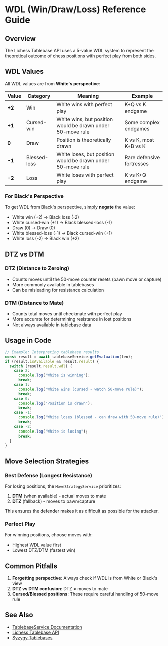 # WDL (Win/Draw/Loss) Reference Guide

## Overview

The Lichess Tablebase API uses a 5-value WDL system to represent the theoretical outcome of chess positions with perfect play from both sides.

## WDL Values

All WDL values are from **White's perspective**:

| Value  | Category     | Meaning                                                     | Example                   |
| ------ | ------------ | ----------------------------------------------------------- | ------------------------- |
| **+2** | Win          | White wins with perfect play                                | K+Q vs K endgame          |
| **+1** | Cursed-win   | White wins, but position would be drawn under 50-move rule  | Some complex endgames     |
| **0**  | Draw         | Position is theoretically drawn                             | K vs K, most K+B vs K     |
| **-1** | Blessed-loss | White loses, but position would be drawn under 50-move rule | Rare defensive fortresses |
| **-2** | Loss         | White loses with perfect play                               | K vs K+Q endgame          |

### For Black's Perspective

To get WDL from Black's perspective, simply **negate** the value:

- White win (+2) → Black loss (-2)
- White cursed-win (+1) → Black blessed-loss (-1)
- Draw (0) → Draw (0)
- White blessed-loss (-1) → Black cursed-win (+1)
- White loss (-2) → Black win (+2)

## DTZ vs DTM

### DTZ (Distance to Zeroing)

- Counts moves until the 50-move counter resets (pawn move or capture)
- More commonly available in tablebases
- Can be misleading for resistance calculation

### DTM (Distance to Mate)

- Counts total moves until checkmate with perfect play
- More accurate for determining resistance in lost positions
- Not always available in tablebase data

## Usage in Code

```typescript
// Example: Interpreting tablebase results
const result = await tablebaseService.getEvaluation(fen);
if (result.isAvailable && result.result) {
  switch (result.result.wdl) {
    case 2:
      console.log("White is winning");
      break;
    case 1:
      console.log("White wins (cursed - watch 50-move rule)");
      break;
    case 0:
      console.log("Position is drawn");
      break;
    case -1:
      console.log("White loses (blessed - can draw with 50-move rule)");
      break;
    case -2:
      console.log("White is losing");
      break;
  }
}
```

## Move Selection Strategies

### Best Defense (Longest Resistance)

For losing positions, the `MoveStrategyService` prioritizes:

1. **DTM** (when available) - actual moves to mate
2. **DTZ** (fallback) - moves to pawn/capture

This ensures the defender makes it as difficult as possible for the attacker.

### Perfect Play

For winning positions, choose moves with:

- Highest WDL value first
- Lowest DTZ/DTM (fastest win)

## Common Pitfalls

1. **Forgetting perspective**: Always check if WDL is from White or Black's view
2. **DTZ vs DTM confusion**: DTZ ≠ moves to mate
3. **Cursed/Blessed positions**: These require careful handling of 50-move rule

## See Also

- [TablebaseService Documentation](./shared/services/tablebase/README.md)
- [Lichess Tablebase API](https://lichess.org/blog/W3WeMyQAACQAdfAL/7-piece-syzygy-tablebases-are-complete)
- [Syzygy Tablebases](https://syzygy-tables.info/)
